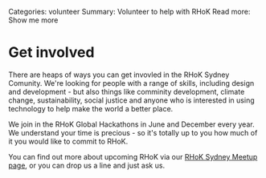 Categories: volunteer
Summary: Volunteer to help with RHoK
Read more: Show me more

# Get involved

There are heaps of ways you can get invovled in the RHoK Sydney Comunity.  We're looking for people with a range of skills, including design and development - but also things like comminity development, climate change, sustainability, social justice and anyone who is interested in using technology to help make the world a better place.

We join in the RHoK Global Hackathons in June and December every year. We understand your time is precious - so it's totally up to you how much of it you would like to commit to RHoK.

You can find out more about upcoming RHoK via our [RHoK Sydney Meetup page](http://www.meetup.com/rhok-sydney "Meetup"), or you can drop us a line and just ask us.
